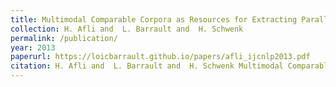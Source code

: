 ```yaml
---
title: Multimodal Comparable Corpora as Resources for Extracting Parallel Data&#58; Parallel Phrases Extraction
collection: H. Afli and  L. Barrault and  H. Schwenk
permalink: /publication/
year: 2013
paperurl: https://loicbarrault.github.io/papers/afli_ijcnlp2013.pdf
citation: H. Afli and  L. Barrault and  H. Schwenk Multimodal Comparable Corpora as Resources for Extracting Parallel Data&#58; Parallel Phrases Extraction, <i>  International Joint Conference on Natural Language Processing </i>, 2013
---
```

